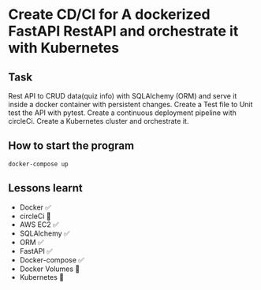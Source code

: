 # Create CD/CI for A dockerized FastAPI RestAPI and orchestrate it with Kubernetes

## Task
Rest API to CRUD data(quiz info) with SQLAlchemy (ORM) and serve it inside a docker container with persistent changes. Create a Test file to Unit test the API with pytest. Create a continuous deployment pipeline with circleCi. Create a Kubernetes cluster and orchestrate it.

## How to start the program

    docker-compose up

## Lessons learnt

- Docker ✅
- circleCi 🔄
- AWS EC2 ✅
- SQLAlchemy ✅
- ORM ✅
- FastAPI ✅
- Docker-compose ✅
- Docker Volumes 🔄
- Kubernetes 🔄
